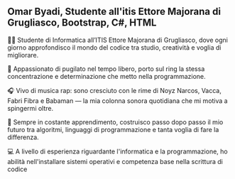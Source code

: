 ## Omar Byadi, Studente all'itis Ettore Majorana di Grugliasco, Bootstrap, C#, HTML


👨‍💻 Studente di Informatica all’ITIS Ettore Majorana di Grugliasco, dove ogni giorno approfondisco il mondo del codice tra studio, creatività e voglia di migliorare.



🥊 Appassionato di pugilato nel tempo libero, porto sul ring la stessa concentrazione e determinazione che metto nella programmazione.



🎧 Vivo di musica rap: sono cresciuto con le rime di Noyz Narcos, Vacca, Fabri Fibra e Babaman — la mia colonna sonora quotidiana che mi motiva a spingermi oltre.



📍 Sempre in costante apprendimento, costruisco passo dopo passo il mio futuro tra algoritmi, linguaggi di programmazione e tanta voglia di fare la differenza.



💻 ​A livello di esperienza riguardante l'informatica e la programmazione, ho abilità nell'installare sistemi operativi e competenza base nella scrittura di codice 
